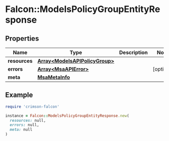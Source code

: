 # Falcon::ModelsPolicyGroupEntityResponse

## Properties

| Name | Type | Description | Notes |
| ---- | ---- | ----------- | ----- |
| **resources** | [**Array&lt;ModelsAPIPolicyGroup&gt;**](ModelsAPIPolicyGroup.md) |  |  |
| **errors** | [**Array&lt;MsaAPIError&gt;**](MsaAPIError.md) |  | [optional] |
| **meta** | [**MsaMetaInfo**](MsaMetaInfo.md) |  |  |

## Example

```ruby
require 'crimson-falcon'

instance = Falcon::ModelsPolicyGroupEntityResponse.new(
  resources: null,
  errors: null,
  meta: null
)
```

